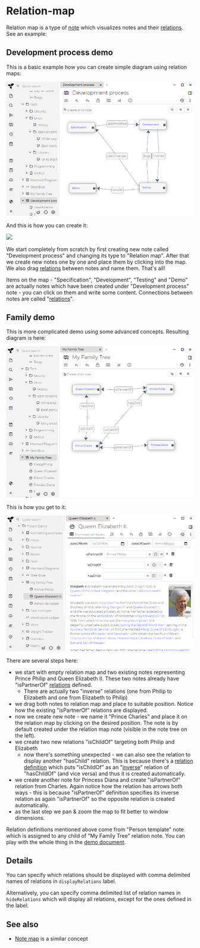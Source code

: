 # Relation-map
Relation map is a type of [note](Tree%20concepts.md) which visualizes notes and their [relations](Attributes.md). See an example:

Development process demo
------------------------

This is a basic example how you can create simple diagram using relation maps:

![](images/relation-map-dev-process.png)

And this is how you can create it:

![](api/images/mmYjGDlxyixm/relation-map-dev-process-demo.)

We start completely from scratch by first creating new note called "Development process" and changing its type to "Relation map". After that we create new notes one by one and place them by clicking into the map. We also drag [relations](Attributes.md) between notes and name them. That's all!

Items on the map - "Specification", "Development", "Testing" and "Demo" are actually notes which have been created under "Development process" note - you can click on them and write some content. Connections between notes are called "[relations](Attributes.md)".

Family demo
-----------

This is more complicated demo using some advanced concepts. Resulting diagram is here:

![](images/relation-map-family.png)

This is how you get to it:

![](images/relation-map-family-demo.gif)

There are several steps here:

*   we start with empty relation map and two existing notes representing Prince Philip and Queen Elizabeth II. These two notes already have "isPartnerOf" [relations](Attributes.md) defined.
    *   There are actually two "inverse" relations (one from Philip to Elizabeth and one from Elizabeth to Philip)
*   we drag both notes to relation map and place to suitable position. Notice how the existing "isPartnerOf" relations are displayed.
*   now we create new note - we name it "Prince Charles" and place it on the relation map by clicking on the desired position. The note is by default created under the relation map note (visible in the note tree on the left).
*   we create two new relations "isChildOf" targeting both Philip and Elizabeth
    *   now there's something unexpected - we can also see the relation to display another "hasChild" relation. This is because there's a [relation definition](Promoted%20attributes.md) which puts "isChildOf" as an "[inverse](Promoted%20attributes.md)" relation of "hasChildOf" (and vice versa) and thus it is created automatically.
*   we create another note for Princess Diana and create "isPartnerOf" relation from Charles. Again notice how the relation has arrows both ways - this is because "isPartnerOf" definition specifies its inverse relation as again "isPartnerOf" so the opposite relation is created automatically.
*   as the last step we pan & zoom the map to fit better to window dimensions.

Relation definitions mentioned above come from "Person template" note which is assigned to any child of "My Family Tree" relation note. You can play with the whole thing in the [demo document](Document.md).

Details
-------

You can specify which relations should be displayed with comma delimited names of relations in `displayRelations` label.

Alternatively, you can specify comma delimited list of relation names in `hideRelations` which will display all relations, except for the ones defined in the label.

See also
--------

*   [Note map](Note%20map.md) is a similar concept